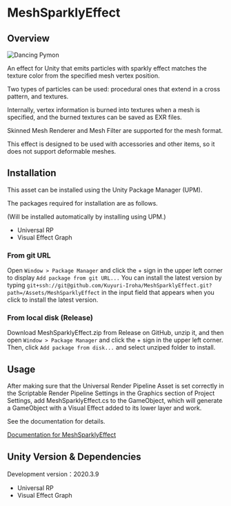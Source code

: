 # MeshSparklyEffect

## Overview

![Dancing Pymon](./Assets/MeshSparklyEffect/Documentation/Images/pymon_demo.gif)

An effect for Unity that emits particles with sparkly effect matches the texture color from the specified mesh vertex position.

Two types of particles can be used: procedural ones that extend in a cross pattern, and textures.

Internally, vertex information is burned into textures when a mesh is specified, and the burned textures can be saved as EXR files.

Skinned Mesh Renderer and Mesh Filter are supported for the mesh format.

This effect is designed to be used with accessories and other items, so it does not support deformable meshes.

## Installation

This asset can be installed using the Unity Package Manager (UPM).

The packages required for installation are as follows.

(Will be installed automatically by installing using UPM.)

- Universal RP
- Visual Effect Graph

### From git URL

Open `Window > Package Manager` and click the + sign in the upper left corner to display `Add package from git URL...`
You can install the latest version by typing `git+ssh://git@github.com/Kuyuri-Iroha/MeshSparklyEffect.git?path=/Assets/MeshSparklyEffect` in the input field that appears when you click to install the latest version.

### From local disk (Release)

Download MeshSparklyEffect.zip from Release on GitHub, unzip it, and then open `Window > Package Manager` and click the + sign in the upper left corner. Then, click `Add package from disk...` and select unziped folder to install.

## Usage

After making sure that the Universal Render Pipeline Asset is set correctly in the Scriptable Render Pipeline Settings in the Graphics section of Project Settings, add MeshSparklyEffect.cs to the GameObject, which will generate a GameObject with a Visual Effect added to its lower layer and work.

See the documentation for details.

[Documentation for MeshSparklyEffect](./Assets/MeshSparklyEffect/Documentation/MeshSparklyEffect.md)

## Unity Version & Dependencies

Development version：2020.3.9

- Universal RP
- Visual Effect Graph
